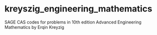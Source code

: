 # kreyszig_engineering_mathematics
SAGE CAS codes for problems in 10th edition Advanced Engineering Mathematics by Erqin Kreyzig
